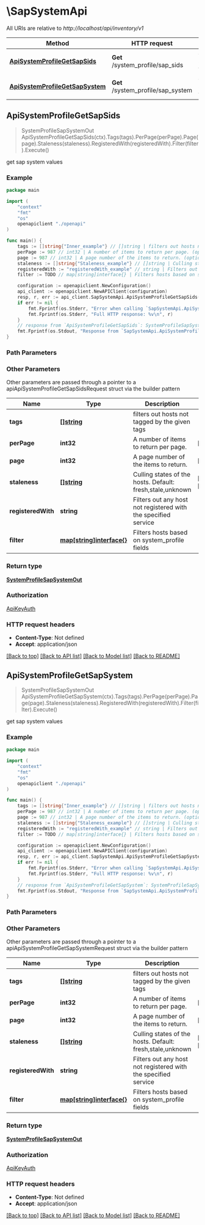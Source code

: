 # \SapSystemApi

All URIs are relative to *http://localhost/api/inventory/v1*

Method | HTTP request | Description
------------- | ------------- | -------------
[**ApiSystemProfileGetSapSids**](SapSystemApi.md#ApiSystemProfileGetSapSids) | **Get** /system_profile/sap_sids | get sap system values
[**ApiSystemProfileGetSapSystem**](SapSystemApi.md#ApiSystemProfileGetSapSystem) | **Get** /system_profile/sap_system | get sap system values



## ApiSystemProfileGetSapSids

> SystemProfileSapSystemOut ApiSystemProfileGetSapSids(ctx).Tags(tags).PerPage(perPage).Page(page).Staleness(staleness).RegisteredWith(registeredWith).Filter(filter).Execute()

get sap system values



### Example

```go
package main

import (
    "context"
    "fmt"
    "os"
    openapiclient "./openapi"
)

func main() {
    tags := []string{"Inner_example"} // []string | filters out hosts not tagged by the given tags (optional)
    perPage := 987 // int32 | A number of items to return per page. (optional) (default to 50)
    page := 987 // int32 | A page number of the items to return. (optional) (default to 1)
    staleness := []string{"Staleness_example"} // []string | Culling states of the hosts. Default: fresh,stale,unknown (optional) (default to ["fresh","stale","unknown"])
    registeredWith := "registeredWith_example" // string | Filters out any host not registered with the specified service (optional)
    filter := TODO // map[string]interface{} | Filters hosts based on system_profile fields (optional)

    configuration := openapiclient.NewConfiguration()
    api_client := openapiclient.NewAPIClient(configuration)
    resp, r, err := api_client.SapSystemApi.ApiSystemProfileGetSapSids(context.Background(), ).Tags(tags).PerPage(perPage).Page(page).Staleness(staleness).RegisteredWith(registeredWith).Filter(filter).Execute()
    if err != nil {
        fmt.Fprintf(os.Stderr, "Error when calling `SapSystemApi.ApiSystemProfileGetSapSids``: %v\n", err)
        fmt.Fprintf(os.Stderr, "Full HTTP response: %v\n", r)
    }
    // response from `ApiSystemProfileGetSapSids`: SystemProfileSapSystemOut
    fmt.Fprintf(os.Stdout, "Response from `SapSystemApi.ApiSystemProfileGetSapSids`: %v\n", resp)
}
```

### Path Parameters



### Other Parameters

Other parameters are passed through a pointer to a apiApiSystemProfileGetSapSidsRequest struct via the builder pattern


Name | Type | Description  | Notes
------------- | ------------- | ------------- | -------------
 **tags** | [**[]string**](string.md) | filters out hosts not tagged by the given tags | 
 **perPage** | **int32** | A number of items to return per page. | [default to 50]
 **page** | **int32** | A page number of the items to return. | [default to 1]
 **staleness** | [**[]string**](string.md) | Culling states of the hosts. Default: fresh,stale,unknown | [default to [&quot;fresh&quot;,&quot;stale&quot;,&quot;unknown&quot;]]
 **registeredWith** | **string** | Filters out any host not registered with the specified service | 
 **filter** | [**map[string]interface{}**](.md) | Filters hosts based on system_profile fields | 

### Return type

[**SystemProfileSapSystemOut**](SystemProfileSapSystemOut.md)

### Authorization

[ApiKeyAuth](../README.md#ApiKeyAuth)

### HTTP request headers

- **Content-Type**: Not defined
- **Accept**: application/json

[[Back to top]](#) [[Back to API list]](../README.md#documentation-for-api-endpoints)
[[Back to Model list]](../README.md#documentation-for-models)
[[Back to README]](../README.md)


## ApiSystemProfileGetSapSystem

> SystemProfileSapSystemOut ApiSystemProfileGetSapSystem(ctx).Tags(tags).PerPage(perPage).Page(page).Staleness(staleness).RegisteredWith(registeredWith).Filter(filter).Execute()

get sap system values



### Example

```go
package main

import (
    "context"
    "fmt"
    "os"
    openapiclient "./openapi"
)

func main() {
    tags := []string{"Inner_example"} // []string | filters out hosts not tagged by the given tags (optional)
    perPage := 987 // int32 | A number of items to return per page. (optional) (default to 50)
    page := 987 // int32 | A page number of the items to return. (optional) (default to 1)
    staleness := []string{"Staleness_example"} // []string | Culling states of the hosts. Default: fresh,stale,unknown (optional) (default to ["fresh","stale","unknown"])
    registeredWith := "registeredWith_example" // string | Filters out any host not registered with the specified service (optional)
    filter := TODO // map[string]interface{} | Filters hosts based on system_profile fields (optional)

    configuration := openapiclient.NewConfiguration()
    api_client := openapiclient.NewAPIClient(configuration)
    resp, r, err := api_client.SapSystemApi.ApiSystemProfileGetSapSystem(context.Background(), ).Tags(tags).PerPage(perPage).Page(page).Staleness(staleness).RegisteredWith(registeredWith).Filter(filter).Execute()
    if err != nil {
        fmt.Fprintf(os.Stderr, "Error when calling `SapSystemApi.ApiSystemProfileGetSapSystem``: %v\n", err)
        fmt.Fprintf(os.Stderr, "Full HTTP response: %v\n", r)
    }
    // response from `ApiSystemProfileGetSapSystem`: SystemProfileSapSystemOut
    fmt.Fprintf(os.Stdout, "Response from `SapSystemApi.ApiSystemProfileGetSapSystem`: %v\n", resp)
}
```

### Path Parameters



### Other Parameters

Other parameters are passed through a pointer to a apiApiSystemProfileGetSapSystemRequest struct via the builder pattern


Name | Type | Description  | Notes
------------- | ------------- | ------------- | -------------
 **tags** | [**[]string**](string.md) | filters out hosts not tagged by the given tags | 
 **perPage** | **int32** | A number of items to return per page. | [default to 50]
 **page** | **int32** | A page number of the items to return. | [default to 1]
 **staleness** | [**[]string**](string.md) | Culling states of the hosts. Default: fresh,stale,unknown | [default to [&quot;fresh&quot;,&quot;stale&quot;,&quot;unknown&quot;]]
 **registeredWith** | **string** | Filters out any host not registered with the specified service | 
 **filter** | [**map[string]interface{}**](.md) | Filters hosts based on system_profile fields | 

### Return type

[**SystemProfileSapSystemOut**](SystemProfileSapSystemOut.md)

### Authorization

[ApiKeyAuth](../README.md#ApiKeyAuth)

### HTTP request headers

- **Content-Type**: Not defined
- **Accept**: application/json

[[Back to top]](#) [[Back to API list]](../README.md#documentation-for-api-endpoints)
[[Back to Model list]](../README.md#documentation-for-models)
[[Back to README]](../README.md)

